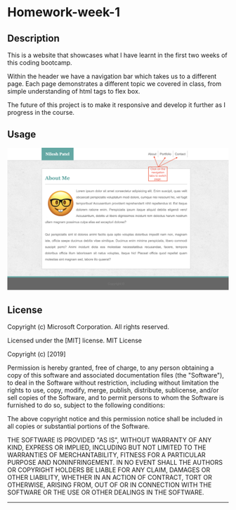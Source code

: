 # Homework-week-1

## Description 

This is a website that showcases what I have learnt in the first two weeks of this coding bootcamp.

Within the header we have a navigation bar which takes us to a different page. Each page demonstrates a different topic we covered in class, from simple understanding of html tags to flex box. 

The future of this project is to make it responsive and develop it further as I progress in the course. 


## Usage 

![ScreenShot](assets/images/screenshot.png)



## License

Copyright (c) Microsoft Corporation. All rights reserved.

Licensed under the [MIT] license.
MIT License

Copyright (c) [2019]

Permission is hereby granted, free of charge, to any person obtaining a copy
of this software and associated documentation files (the "Software"), to deal
in the Software without restriction, including without limitation the rights
to use, copy, modify, merge, publish, distribute, sublicense, and/or sell
copies of the Software, and to permit persons to whom the Software is
furnished to do so, subject to the following conditions:

The above copyright notice and this permission notice shall be included in all
copies or substantial portions of the Software.

THE SOFTWARE IS PROVIDED "AS IS", WITHOUT WARRANTY OF ANY KIND, EXPRESS OR
IMPLIED, INCLUDING BUT NOT LIMITED TO THE WARRANTIES OF MERCHANTABILITY,
FITNESS FOR A PARTICULAR PURPOSE AND NONINFRINGEMENT. IN NO EVENT SHALL THE
AUTHORS OR COPYRIGHT HOLDERS BE LIABLE FOR ANY CLAIM, DAMAGES OR OTHER
LIABILITY, WHETHER IN AN ACTION OF CONTRACT, TORT OR OTHERWISE, ARISING FROM,
OUT OF OR IN CONNECTION WITH THE SOFTWARE OR THE USE OR OTHER DEALINGS IN THE
SOFTWARE.

---